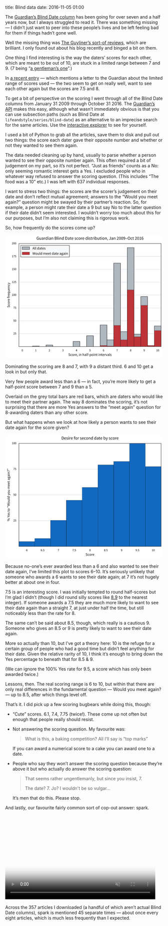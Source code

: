 title: Blind data
date: 2016-11-05 01:00

The [Guardian’s Blind Date column][blind-date] has been going for over seven and a half years now, but I always struggled to read it. There was something missing — I didn’t just want to peer into these people’s lives and be left feeling bad for them if things hadn’t gone well.

[blind-date]: https://www.theguardian.com/lifeandstyle/series/blind-date

Well the missing thing was [The Guyliner’s sort-of reviews][guyliner], which are brilliant. I only found out about his blog recently and binged a bit on them.

[guyliner]: https://impeccabletablemanners.theguyliner.com

One thing I find interesting is the way the daters’ scores for each other, which are meant to be out of 10, are stuck in a limited range between 7 and 9. (7 being “[a gentleman’s one][g1]”.)

[g1]: https://impeccabletablemanners.theguyliner.com/2016/06/18/aidan-and-padraig/

In [a recent entry][tom-emily] — which mentions a letter to the Guardian about the limited range of scores used — the two seem to get on really well, want to see each other again but the scores are 7.5 and 8.

[tom-emily]: https://impeccabletablemanners.theguyliner.com/2016/10/29/tom-and-emily/

To get a bit of perspective on the scoring I went through all of the Blind Date columns from January 31 2009 through October 31 2016. The [Guardian’s API][gapi] makes this easy, although what wasn’t immediately obvious is that you can use subsection paths (such as Blind Date at `lifeandstyle/series/blind-date`) as an alternative to an imprecise search for the same articles. Use the [interactive explorer][exp] to see for yourself.

[gapi]: http://open-platform.theguardian.com
[exp]: http://open-platform.theguardian.com/explore/

I used a bit of Python to grab all the articles, save them to disk and pull out two things: the score each dater gave their opposite number and whether or not they wanted to see them again.

The data needed cleaning up by hand, usually to parse whether a person wanted to see their opposite number again. This often required a bit of judgement on my part, so it’s not perfect. “Just as friends” counts as a No: only seeming romantic interest gets a Yes. I excluded people who in whatever way refused to answer the scoring question. (This includes “The food was a 10” etc.) I was left with 637 individual responses.

I want to stress two things: the scores are the scorer’s judgement on their date and don’t reflect mutual agreement; answers to the “Would you meet again?” question might be swayed by their partner’s reaction. So, for example, a person might rate their date a 9 but say No to the latter question if their date didn’t seem interested. I wouldn’t worry too much about this for our purposes, but I’m also not claiming this is rigorous work.

So, how frequently do the scores come up?

<p class="full-width">
    <a href="/images/2016-11-05-score_distribution.svg">
        <img alt="A bar chart showing the distribution of scores in the Guardian’s Blind Date column."
             src="/images/2016-11-05-score_distribution.svg"
             class="no-border">
    </a>
</p>

Dominating the scoring are 8 and 7, with 9 a distant third. 6 and 10 get a look in but only that.

Very few people award less than a 6 — in fact, you’re more likely to get a half-point score between 7 and 9 than a 5.

Overlaid on the grey total bars are red bars, which are daters who would like to meet their partner again. The way 8 dominates the scoring, it’s not surprising that there are more Yes answers to the “meet again” question for 8-awarding daters than any other score.

But what happens when we look at how likely a person wants to see their date again for the score given?

<p class="full-width">
    <a href="/images/2016-11-05-interest_rate.svg">
        <img alt="A bar chart showing percentage of people giving a certain score who would like to meet their date again."
             src="/images/2016-11-05-interest_rate.svg"
             class="no-border">
    </a>
</p>

Because no-one’s ever awarded less than a 6 and also wanted to see their date again, I’ve limited this plot to scores 6–10. It’s seriously unlikely that someone who awards a 6 wants to see their date again; at 7 it’s not hugely better at about one in four.

7.5 is an interesting score. I was initially tempted to round half-scores but I’m glad I didn’t (though I did round silly scores like [8.9][lougeorge] to the nearest integer). If someone awards a 7.5 they are much more likely to want to see their date again than a straight 7, at just under half the time, but still noticeably less than the rate for 8.

[lougeorge]: https://impeccabletablemanners.theguyliner.com/2016/07/23/lou-and-george/

The same can’t be said about 8.5, though, which really is a cautious 9. Someone who gives an 8.5 or 9 is pretty likely to want to see their date again.

More so actually than 10, but I’ve got a theory here: 10 is the refuge for a certain group of people who had a good time but didn’t feel anything for their date. Given the relative rarity of 10, I think it’s enough to bring down the Yes percentage to beneath that for 8.5 & 9.

(We can ignore the 100% Yes rate for 9.5, a score which has only been awarded twice.)

Lessons, then. The real scoring range is 6 to 10, but within that there are only real differences in the fundamental question — Would you meet again? — up to 8.5, after which things level off.

That’s it. I did pick up a few scoring bugbears while doing this, though:

*   “Cute” scores. 6.1, 7.4, 7.75 (twice!). These come up not often but enough that people really should resist.
*   Not answering the scoring question. My favourite was:
    
    > What is this, a baking competition? All I’ll say is “top marks”
    
    If you can award a numerical score to a cake you can award one to a date.

*   People who say they won’t answer the scoring question because they’re above it but who actually do answer the scoring question:

    > That seems rather ungentlemanly, but since you insist, 7.
    > 
    > The date? 7. Jo? I wouldn't be so vulgar…
    
    It’s men that do this. Please stop.

And lastly, our favourite fairly common sort of cop-out answer: spark.

<p>
    <video
        src="/images/2016-11-05-spark.mp4"
        poster="/images/2016-11-05-spark.jpg"
        width="480"
        height="270"
        controls loop muted
        >
    </video>
</p>

Across the 357 articles I downloaded (a handful of which aren’t actual Blind Date columns), spark is mentioned 45 separate times — about once every eight articles, which is much less frequently than I expected.
